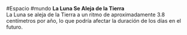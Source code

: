#Espacio #mundo 
**La Luna Se Aleja de la Tierra**  
La Luna se aleja de la Tierra a un ritmo de aproximadamente 3.8 centímetros por año, lo que podría afectar la duración de los días en el futuro.